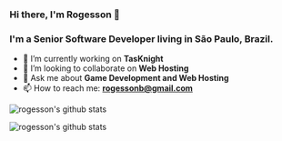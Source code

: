 ### Hi there, I'm Rogesson 👋

### I'm a Senior Software Developer living in São Paulo, Brazil.

- 🔭 I’m currently working on **TasKnight**
- 👯 I’m looking to collaborate on **Web Hosting**
- 💬 Ask me about **Game Development and Web Hosting**
- 📫 How to reach me: **rogessonb@gmail.com**

![rogesson's github stats](https://github-readme-stats.vercel.app/api/top-langs?username=rogesson&hide=html&layout=compact)

![rogesson's github stats](https://github-readme-stats.vercel.app/api?username=rogesson&show_icons=true)

